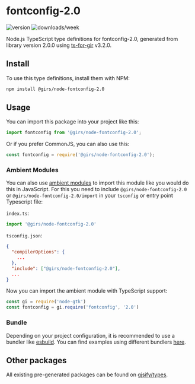 
# fontconfig-2.0

![version](https://img.shields.io/npm/v/@girs/node-fontconfig-2.0)
![downloads/week](https://img.shields.io/npm/dw/@girs/node-fontconfig-2.0)


Node.js TypeScript type definitions for fontconfig-2.0, generated from library version 2.0.0 using [ts-for-gir](https://github.com/gjsify/ts-for-gir) v3.2.0.


## Install

To use this type definitions, install them with NPM:
```bash
npm install @girs/node-fontconfig-2.0
```

## Usage

You can import this package into your project like this:
```ts
import fontconfig from '@girs/node-fontconfig-2.0';
```

Or if you prefer CommonJS, you can also use this:
```ts
const fontconfig = require('@girs/node-fontconfig-2.0');
```

### Ambient Modules

You can also use [ambient modules](https://github.com/gjsify/ts-for-gir/tree/main/packages/cli#ambient-modules) to import this module like you would do this in JavaScript.
For this you need to include `@girs/node-fontconfig-2.0` or `@girs/node-fontconfig-2.0/import` in your `tsconfig` or entry point Typescript file:

`index.ts`:
```ts
import '@girs/node-fontconfig-2.0'
```

`tsconfig.json`:
```json
{
  "compilerOptions": {
    ...
  },
  "include": ["@girs/node-fontconfig-2.0"],
  ...
}
```

Now you can import the ambient module with TypeScript support: 

```ts
const gi = require('node-gtk')
const fontconfig = gi.require('fontconfig', '2.0')
```


### Bundle

Depending on your project configuration, it is recommended to use a bundler like [esbuild](https://esbuild.github.io/). You can find examples using different bundlers [here](https://github.com/gjsify/ts-for-gir/tree/main/examples).

## Other packages

All existing pre-generated packages can be found on [gjsify/types](https://github.com/gjsify/types).

